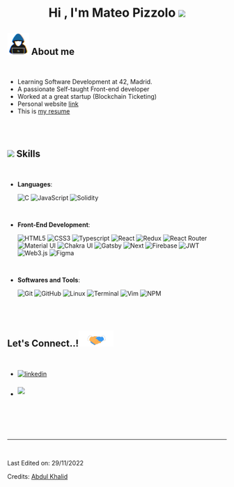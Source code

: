 
<h1 align="center"><b>Hi , I'm Mateo Pizzolo </b><img src="https://media.giphy.com/media/hvRJCLFzcasrR4ia7z/giphy.gif" width="35"></h1>

	
## <picture><img src = "https://github.com/0xAbdulKhalid/0xAbdulKhalid/raw/main/assets/mdImages/about_me.gif" width = 50px></picture> **About me**


<br>

- Learning Software Development at 42, Madrid. 
- A passionate Self-taught Front-end developer
- Worked at a great startup (Blockchain Ticketing)
- Personal website [link](http://www.mateopizzolo.com/)
- This is [my resume](https://drive.google.com/file/d/1FiO63IWTp7uHdoRGNuUHjRsbYfTreWIo/view?usp=share_link) 

<br><br>


## <img src="https://media2.giphy.com/media/QssGEmpkyEOhBCb7e1/giphy.gif?cid=ecf05e47a0n3gi1bfqntqmob8g9aid1oyj2wr3ds3mg700bl&rid=giphy.gif" width ="25"><b> Skills</b>
<br>

<p align="center">

- **Languages**:
    
    ![C](https://img.shields.io/badge/C%20-%232370ED.svg?style=for-the-badge&logo=c&logoColor=white)
    ![JavaScript](https://img.shields.io/badge/JavaScript%20-%23F7DF1E.svg?style=for-the-badge&logo=javascript&logoColor=black)
    ![Solidity](https://img.shields.io/badge/Solidity-e6e6e6?style=for-the-badge&logo=solidity&logoColor=black)

<br>   
    
- **Front-End Development**:

   ![HTML5](https://img.shields.io/badge/HTML5%20-%23E34F26.svg?style=for-the-badge&logo=html5&logoColor=white)
   ![CSS3](https://img.shields.io/badge/CSS%20-%231572B6.svg?style=for-the-badge&logo=css3&logoColor=white)
   ![Typescript](https://img.shields.io/badge/TypeScript-007ACC?style=for-the-badge&logo=typescript&logoColor=white)
   ![React](https://img.shields.io/badge/React-20232A?style=for-the-badge&logo=react&logoColor=61DAFB)
   ![Redux](https://img.shields.io/badge/Redux-593D88?style=for-the-badge&logo=redux&logoColor=white)
   ![React Router](https://img.shields.io/badge/React_Router-CA4245?style=for-the-badge&logo=react-router&logoColor=white)
   ![Material UI](https://img.shields.io/badge/Material%20UI-007FFF?style=for-the-badge&logo=mui&logoColor=white)
   ![Chakra UI](https://img.shields.io/badge/chakra-%234ED1C5.svg?style=for-the-badge&logo=chakraui&logoColor=white)
   ![Gatsby](https://img.shields.io/badge/Gatsby-663399?style=for-the-badge&logo=gatsby&logoColor=white)
   ![Next](https://img.shields.io/badge/Next-black?style=for-the-badge&logo=next.js&logoColor=white)
   ![Firebase](https://img.shields.io/badge/firebase-%23039BE5.svg?style=for-the-badge&logo=firebase)
   ![JWT](https://img.shields.io/badge/JWT-black?style=for-the-badge&logo=JSON%20web%20tokens)
   ![Web3.js](https://img.shields.io/badge/web3.js-F16822?style=for-the-badge&logo=web3.js&logoColor=white)
   ![Figma](https://img.shields.io/badge/figma-%23F24E1E.svg?style=for-the-badge&logo=figma&logoColor=white)

<br>

- **Softwares and Tools**:

    ![Git](https://img.shields.io/badge/git-%23F05033.svg?style=for-the-badge&logo=git&logoColor=white)
    ![GitHub](https://img.shields.io/badge/github-%23121011.svg?style=for-the-badge&logo=github&logoColor=white)
    ![Linux](https://img.shields.io/badge/Linux-FCC624?style=for-the-badge&logo=linux&logoColor=black) 
    ![Terminal](https://img.shields.io/badge/Terminal-%23054020?style=for-the-badge&logo=gnu-bash&logoColor=white)
    ![Vim](https://img.shields.io/badge/VIM-%2311AB00.svg?style=for-the-badge&logo=vim&logoColor=white)
    ![NPM](https://img.shields.io/badge/NPM-%23CB3837.svg?style=for-the-badge&logo=npm&logoColor=white)


</p>

<br>
<br>

## <b> Let's Connect..!</b><img src="https://github.com/0xAbdulKhalid/0xAbdulKhalid/raw/main/assets/mdImages/handshake.gif" width ="80">
<br>
<div align='left'>

<ul>

<li>
<a href="https://linkedin.com/in/mateo-pizzolo" target="_blank">
<img src="https://img.shields.io/badge/linkedin:  mateo/pizzolo-%2300acee.svg?color=405DE6&style=for-the-badge&logo=linkedin&logoColor=white" alt=linkedin style="margin-bottom: 5px;"/>
</a>
</li>

<br>

<li>
<a href="mailto:matpizzolo@gmail.com" target="_blank">
<img src="https://img.shields.io/badge/gmail:  matpizzolo-%23EA4335.svg?style=for-the-badge&logo=gmail&logoColor=white" t=mail style="margin-bottom: 5px;" />
</a>
</li>
	
</ul>
</div>
<br>
<br>
<br>
<br>

---

<br>

Last Edited on: 29/11/2022

Credits: [Abdul Khalid](https://github.com/0xabdulkhalid)
